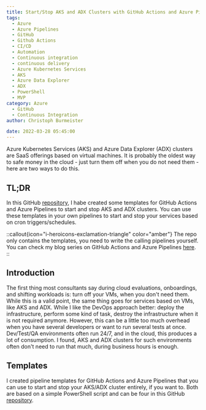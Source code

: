 ```yaml
---
title: Start/Stop AKS and ADX Clusters with GitHub Actions and Azure Pipelines
tags:
  - Azure
  - Azure Pipelines
  - GitHub
  - Github Actions
  - CI/CD
  - Automation
  - Continuous integration
  - continuous delivery
  - Azure Kubernetes Services
  - AKS
  - Azure Data Explorer
  - ADX
  - PowerShell
  - MVP
category: Azure
  - GitHub
  - Continuous Integration
author: Christoph Burmeister

date: 2022-03-28 05:45:00
---
```


Azure Kubernetes Services (AKS) and Azure Data Explorer (ADX) clusters are SaaS offerings based on virtual machines. It is probably the oldest way to safe money in the cloud - just turn them off when you do not need them - here are two ways to do this.

<!-- more -->
<!-- toc -->

## TL;DR

In this GitHub [repository](https://github.com/chrburmeister/start-stop-aks-adx), I habe created some templates for GitHub Actions and Azure Pipelines to start and stop AKS and ADX clusters. You can use these templates in your own pipelines to start and stop your services based on cron triggers/schedules.

::callout{icon="i-heroicons-exclamation-triangle" color="amber"}
The repo only contains the templates, you need to write the calling pipelines yourself. You can check my blog series on GitHub Actions and Azure Pipelines [here](https://itinsights.org/azure-pipelines-migration-to-github-actions-part1).
::

## Introduction

The first thing most consultants say during cloud evaluations, onboardings, and shifting workloads is: turn off your VMs, when you don't need them. While this is a valid point, the same thing goes for services based on VMs, like AKS and ADX.
While I like the DevOps approach better: deploy the infrastructure, perform some kind of task, destroy the infrastructure when it is not required anymore. However, this can be a little too much overhead when you have several developers or want to run several tests at once.
Dev/Test/QA environments often run 24/7, and in the cloud, this produces a lot of consumption. I found, AKS and ADX clusters for such environments often don't need to run that much, during business hours is enough.

## Templates

I created pipeline templates for GitHub Actions and Azure Pipelines that you can use to start and stop your AKS/ADX cluster entirely, if you want to.
Both are based on a simple PowerShell script and can be four in this GitHub [repository](https://github.com/chrburmeister/start-stop-aks-adx).
